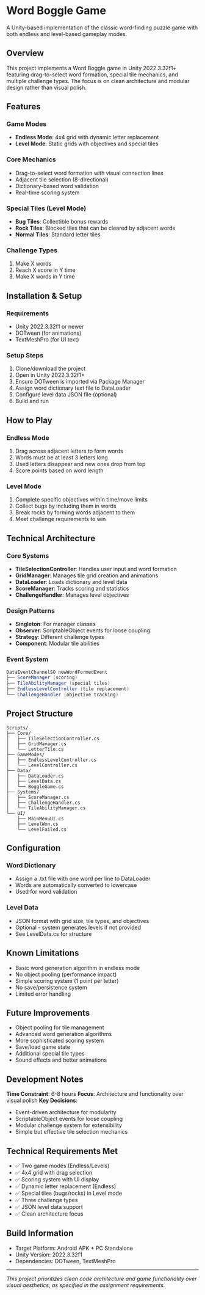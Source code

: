 # Word Boggle Game

A Unity-based implementation of the classic word-finding puzzle game with both endless and level-based gameplay modes.

## Overview

This project implements a Word Boggle game in Unity 2022.3.32f1+ featuring drag-to-select word formation, special tile mechanics, and multiple challenge types. The focus is on clean architecture and modular design rather than visual polish.

## Features

### Game Modes
- **Endless Mode**: 4x4 grid with dynamic letter replacement
- **Level Mode**: Static grids with objectives and special tiles

### Core Mechanics
- Drag-to-select word formation with visual connection lines
- Adjacent tile selection (8-directional)
- Dictionary-based word validation
- Real-time scoring system

### Special Tiles (Level Mode)
- **Bug Tiles**: Collectible bonus rewards
- **Rock Tiles**: Blocked tiles that can be cleared by adjacent words
- **Normal Tiles**: Standard letter tiles

### Challenge Types
1. Make X words
2. Reach X score in Y time
3. Make X words in Y time

## Installation & Setup

### Requirements
- Unity 2022.3.32f1 or newer
- DOTween (for animations)
- TextMeshPro (for UI text)

### Setup Steps
1. Clone/download the project
2. Open in Unity 2022.3.32f1+
3. Ensure DOTween is imported via Package Manager
4. Assign word dictionary text file to DataLoader
5. Configure level data JSON file (optional)
6. Build and run

## How to Play

### Endless Mode
1. Drag across adjacent letters to form words
2. Words must be at least 3 letters long
3. Used letters disappear and new ones drop from top
4. Score points based on word length

### Level Mode
1. Complete specific objectives within time/move limits
2. Collect bugs by including them in words
3. Break rocks by forming words adjacent to them
4. Meet challenge requirements to win

## Technical Architecture

### Core Systems
- **TileSelectionController**: Handles user input and word formation
- **GridManager**: Manages tile grid creation and animations
- **DataLoader**: Loads dictionary and level data
- **ScoreManager**: Tracks scoring and statistics
- **ChallengeHandler**: Manages level objectives

### Design Patterns
- **Singleton**: For manager classes
- **Observer**: ScriptableObject events for loose coupling
- **Strategy**: Different challenge types
- **Component**: Modular tile abilities

### Event System
```csharp
DataEventChannelSO newWordFormedEvent
├── ScoreManager (scoring)
├── TileAbilityManager (special tiles)
├── EndlessLevelController (tile replacement)
└── ChallengeHandler (objective tracking)
```

## Project Structure

```
Scripts/
├── Core/
│   ├── TileSelectionController.cs
│   ├── GridManager.cs
│   └── LetterTile.cs
├── GameModes/
│   ├── EndlessLevelController.cs
│   └── LevelController.cs
├── Data/
│   ├── DataLoader.cs
│   ├── LevelData.cs
│   └── BoggleGame.cs
├── Systems/
│   ├── ScoreManager.cs
│   ├── ChallengeHandler.cs
│   └── TileAbilityManager.cs
└── UI/
    ├── MainMenuUI.cs
    ├── LevelWon.cs
    └── LevelFailed.cs
```

## Configuration

### Word Dictionary
- Assign a .txt file with one word per line to DataLoader
- Words are automatically converted to lowercase
- Used for word validation

### Level Data
- JSON format with grid size, tile types, and objectives
- Optional - system generates levels if not provided
- See LevelData.cs for structure

## Known Limitations

- Basic word generation algorithm in endless mode
- No object pooling (performance impact)
- Simple scoring system (1 point per letter)
- No save/persistence system
- Limited error handling

## Future Improvements

- Object pooling for tile management
- Advanced word generation algorithms
- More sophisticated scoring system
- Save/load game state
- Additional special tile types
- Sound effects and better animations

## Development Notes

**Time Constraint**: 6-8 hours
**Focus**: Architecture and functionality over visual polish
**Key Decisions**:
- Event-driven architecture for modularity
- ScriptableObject events for loose coupling
- Modular challenge system for extensibility
- Simple but effective tile selection mechanics

## Technical Requirements Met

- ✅ Two game modes (Endless/Levels)
- ✅ 4x4 grid with drag selection
- ✅ Scoring system with UI display
- ✅ Dynamic letter replacement (Endless)
- ✅ Special tiles (bugs/rocks) in Level mode
- ✅ Three challenge types
- ✅ JSON level data support
- ✅ Clean architecture focus

## Build Information

- Target Platform: Android APK + PC Standalone
- Unity Version: 2022.3.32f1
- Dependencies: DOTween, TextMeshPro

---

*This project prioritizes clean code architecture and game functionality over visual aesthetics, as specified in the assignment requirements.*
